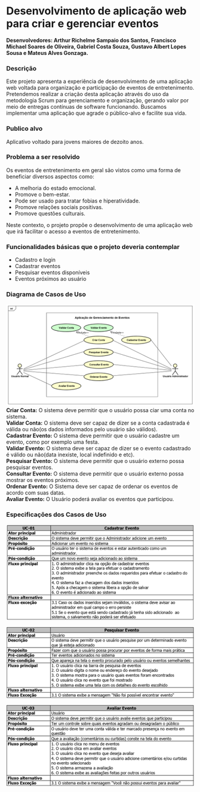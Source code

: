 # Desenvolvimento de aplicação web para criar e gerenciar eventos

**Desenvolvedores: Arthur Richelme Sampaio dos Santos, Francisco Michael Soares de Oliveira, Gabriel Costa Souza, Gustavo Albert Lopes Sousa e Mateus Alves Gonzaga.**

### Descrição

Este projeto apresenta a experiência de desenvolvimento de uma aplicação web
voltada para organização e participação de eventos de entretenimento. Pretendemos
realizar a criação desta aplicação através do uso da metodologia Scrum para
gerenciamento e organização, gerando valor por meio de entregas contínuas de software
funcionando. Buscamos implementar uma aplicação que agrade o público-alvo e facilite
sua vida.

### Publico alvo
Aplicativo voltado para jovens maiores de dezoito anos.

### Problema a ser resolvido
Os eventos de entretenimento em geral são vistos como uma forma de beneficiar
diversos aspectos como:

- A melhoria do estado emocional.
- Promove o bem-estar.
- Pode ser usado para tratar fobias e hiperatividade.
- Promove relações sociais positivas.
- Promove questões culturais.

Neste contexto, o projeto propõe o desenvolvimento de uma aplicação web que
irá facilitar o acesso a eventos de entretenimento. 

### Funcionalidades básicas que o projeto deveria contemplar
- Cadastro e login
- Cadastrar eventos
- Pesquisar eventos disponíveis
- Eventos próximos ao usuário

### Diagrama de Casos de Uso
![UseCase Diagram - App. Gerenc. Eventos](https://raw.githubusercontent.com/FMichael77/Aplicacao_Gereciamento_Eventos/gh-pages/New%20UseCase%20Diagram%20-%20App.%20Gerenc.%20Eventos.png)  
**Criar Conta:** O sistema deve permitir que o usuário possa ciar uma conta no sistema.  
**Validar Conta:** O sistema deve ser capaz de dizer se a conta cadastrada é válida ou não(os dados informados pelo usuário são válidos).  
**Cadastrar Evento:** O sistema deve permitir que o usuário cadastre um evento, como por exemplo uma festa.  
**Validar Evento:** O sistema deve ser capaz de dizer se o evento cadastrado é válido ou não(data inexiste, local indefinido e etc).  
**Pesquisar Evento:** O sistema deve permitir que o usuário externo possa pesquisar eventos.  
**Consultar Evento:** O sistema deve permitir que o usuário externo possa mostrar os eventos próximos.  
**Ordenar Evento:** O Sistema deve ser capaz de ordenar os eventos de acordo com suas datas.  
**Avaliar Evento:** O Usuário poderá avaliar os eventos que participou.  
### Especificações dos Casos de Uso
![Cadastrar Evento](https://raw.githubusercontent.com/FMichael77/Aplicacao_Gereciamento_Eventos/gh-pages/Cadastrar%20Evento%20-%20Especifica%C3%A7%C3%B5es%20dos%20Casos%20de%20Uso.jpg)  

![Pesquisar Evento](https://raw.githubusercontent.com/FMichael77/Aplicacao_Gereciamento_Eventos/gh-pages/Pesquisar%20Evento%20-%20Especifica%C3%A7%C3%B5es%20dos%20Casos%20de%20Uso.jpg)  

![Avaliar Evento](https://raw.githubusercontent.com/FMichael77/Aplicacao_Gereciamento_Eventos/gh-pages/Avaliar%20Evento%20-%20Especifica%C3%A7%C3%B5es%20dos%20Casos%20de%20Uso.jpg)  
